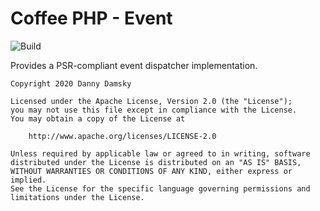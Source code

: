 # Coffee PHP - Event

![Build](https://github.com/Coffee-PHP/Event/workflows/Build/badge.svg)

Provides a PSR-compliant event dispatcher implementation.

```
Copyright 2020 Danny Damsky

Licensed under the Apache License, Version 2.0 (the "License");
you may not use this file except in compliance with the License.
You may obtain a copy of the License at

    http://www.apache.org/licenses/LICENSE-2.0

Unless required by applicable law or agreed to in writing, software
distributed under the License is distributed on an "AS IS" BASIS,
WITHOUT WARRANTIES OR CONDITIONS OF ANY KIND, either express or implied.
See the License for the specific language governing permissions and
limitations under the License.
```
